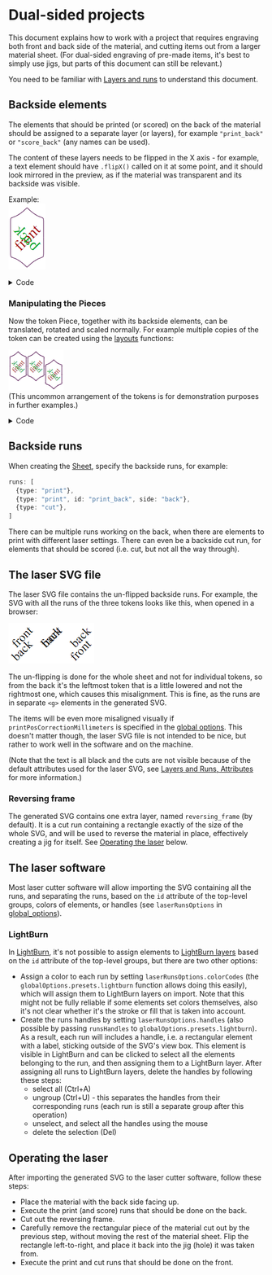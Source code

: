 # Dual-sided projects

This document explains how to work with a project that requires engraving both
front and back side of the material, and cutting items out from a larger
material sheet. (For dual-sided engraving of pre-made items, it's best to simply
use jigs, but parts of this document can still be relevant.)

You need to be familiar with [Layers and runs](layers_and_runs.md) to understand
this document.

## Backside elements

The elements that should be printed (or scored) on the back of the material
should be assigned to a separate layer (or layers), for example `"print_back"`
or `"score_back"` (any names can be used).

The content of these layers needs to be flipped in the X axis - for example, a
text element should have `.flipX()` called on it at some point, and it should
look mirrored in the preview, as if the material was transparent and its
backside was visible.

Example:<br> ![Token](dual_sided_token.png)

<details><summary>Code</summary>

<!-- deno-fmt-ignore -->
```ts
const token = gather(
  // The token shape:
  Turtle.create([0.5, 0])
    .forward(0.5)
    .curveTo(
      Turtle.create().forward(0.9).left(45),
      {startSpeed: 0.2, speed: 0.6},
    )
    .mirrorXY(),
  // The front text, going upwards:
  createText("front").rotateLeft(45).centerAndFitTo1By1()
    .setLayer("print"),
  // The back text, also going upwards:
  createText("back").rotateLeft(45).centerAndFitTo1By1()
    // Flip it because it goes on the back.
    .flipX()
    .setLayer("print_back"),
);
```

</details>

### Manipulating the Pieces

Now the token Piece, together with its backside elements, can be translated,
rotated and scaled normally. For example multiple copies of the token can be
created using the [layouts](../src/layouts.ts) functions:

![Token](dual_sided_tokens.png)<br> (This uncommon arrangement of the tokens is
for demonstration purposes in further examples.)

<details><summary>Code</summary>

<!-- deno-fmt-ignore -->
```ts
layouts.row({
  pieces: [token, token, token.moveDown(0.5)],
  gap: 0.1,
})
```

</details>

## Backside runs

When creating the [Sheet](../src/sheet.ts), specify the backside runs, for
example:

<!-- deno-fmt-ignore -->
```ts
runs: [
  {type: "print"},
  {type: "print", id: "print_back", side: "back"},
  {type: "cut"},
]
```

There can be multiple runs working on the back, when there are elements to print
with different laser settings. There can even be a backside cut run, for
elements that should be scored (i.e. cut, but not all the way through).

## The laser SVG file

The laser SVG file contains the un-flipped backside runs. For example, the SVG
with all the runs of the three tokens looks like this, when opened in a browser:

![Laser SVG](dual_sided_tokens_laser.png)

The un-flipping is done for the whole sheet and not for individual tokens, so
from the back it's the leftmost token that is a little lowered and not the
rightmost one, which causes this misalignment. This is fine, as the runs are in
separate `<g>` elements in the generated SVG.

The items will be even more misaligned visually if
`printPosCorrectionMillimeters` is specified in the
[global options](../src/global_options.ts). This doesn't matter though, the
laser SVG file is not intended to be nice, but rather to work well in the
software and on the machine.

(Note that the text is all black and the cuts are not visible because of the
default attributes used for the laser SVG, see
[Layers and Runs, Attributes](layers_and_runs.md#attributes) for more
information.)

### Reversing frame

The generated SVG contains one extra layer, named `reversing_frame` (by
default). It is a cut run containing a rectangle exactly of the size of the
whole SVG, and will be used to reverse the material in place, effectively
creating a jig for itself. See [Operating the laser](#operating-the-laser)
below.

## The laser software

Most laser cutter software will allow importing the SVG containing all the runs,
and separating the runs, based on the `id` attribute of the top-level groups,
colors of elements, or handles (see `laserRunsOptions` in
[global_options](../src/global_options.ts)).

### LightBurn

In [LightBurn](https://lightburnsoftware.com/), it's not possible to assign
elements to
[LightBurn layers](https://docs.lightburnsoftware.com/UI/CutsAndLayers.html)
based on the `id` attribute of the top-level groups, but there are two other
options:

- Assign a color to each run by setting `laserRunsOptions.colorCodes` (the
  `globalOptions.presets.lightburn` function allows doing this easily), which
  will assign them to LightBurn layers on import. Note that this might not be
  fully reliable if some elements set colors themselves, also it's not clear
  whether it's the stroke or fill that is taken into account.
- Create the runs handles by setting `laserRunsOptions.handles` (also possible
  by passing `runsHandles` to `globalOptions.presets.lightburn`). As a result,
  each run will includes a handle, i.e. a rectangular element with a label,
  sticking outside of the SVG's view box. This element is visible in LightBurn
  and can be clicked to select all the elements belonging to the run, and then
  assigning them to a LightBurn layer. After assigning all runs to LightBurn
  layers, delete the handles by following these steps:
  - select all (Ctrl+A)
  - ungroup (Ctrl+U) - this separates the handles from their corresponding runs
    (each run is still a separate group after this operation)
  - unselect, and select all the handles using the mouse
  - delete the selection (Del)

## Operating the laser

After importing the generated SVG to the laser cutter software, follow these
steps:

- Place the material with the back side facing up.
- Execute the print (and score) runs that should be done on the back.
- Cut out the reversing frame.
- Carefully remove the rectangular piece of the material cut out by the previous
  step, without moving the rest of the material sheet. Flip the rectangle
  left-to-right, and place it back into the jig (hole) it was taken from.
- Execute the print and cut runs that should be done on the front.
